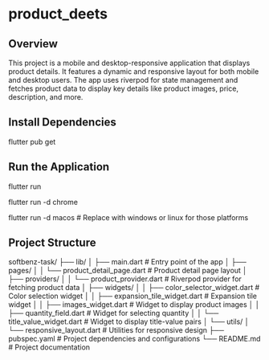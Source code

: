 # product_deets

## Overview

This project is a mobile and desktop-responsive application that displays product details. It features a dynamic and responsive layout for both mobile and desktop users. The app uses riverpod for state management and fetches product data to display key details like product images, price, description, and more.

## Install Dependencies

flutter pub get

## Run the Application

flutter run

flutter run -d chrome

flutter run -d macos # Replace with windows or linux for those platforms

## Project Structure

softbenz-task/
├── lib/
│ ├── main.dart # Entry point of the app
│ ├── pages/
│ │ └── product_detail_page.dart # Product detail page layout
│ ├── providers/
│ │ └── product_provider.dart # Riverpod provider for fetching product data
│ ├── widgets/
│ │ ├── color_selector_widget.dart # Color selection widget
│ │ ├── expansion_tile_widget.dart # Expansion tile widget
│ │ ├── images_widget.dart # Widget to display product images
│ │ ├── quantity_field.dart # Widget for selecting quantity
│ │ └── title_value_widget.dart # Widget to display title-value pairs
│ └── utils/
│ └── responsive_layout.dart # Utilities for responsive design
├── pubspec.yaml # Project dependencies and configurations
└── README.md # Project documentation
